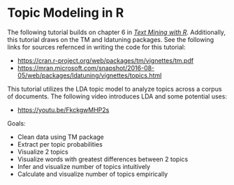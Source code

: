 # Topic Modeling in R
The following tutorial builds on chapter 6 in [*Text Mining with R*](https://www.tidytextmining.com/topicmodeling.html). Additionally, this tutorial draws on the TM and ldatuning packages. See the following links for sources refernced in writing the code for this tutorial:
- <https://cran.r-project.org/web/packages/tm/vignettes/tm.pdf>
- <https://mran.microsoft.com/snapshot/2016-08-05/web/packages/ldatuning/vignettes/topics.html>

This tutorial utilizes the LDA topic model to analyze topics across a corpus of documents. The following video introduces LDA and some potential uses:
- <https://youtu.be/FkckgwMHP2s>

Goals:
- Clean data using TM package
- Extract per topic probabilities
- Visualize 2 topics
- Visualize words with greatest differences between 2 topics
- Infer and visualize number of topics intuitively
- Calculate and visualize number of topics empirically
